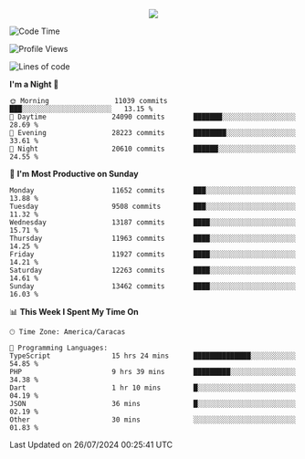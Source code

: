 <p align="center">
  <a href="http://www.github.com/thevacs">
    <img src="https://github-readme-streak-stats.herokuapp.com/?user=thevacs&stroke=ffffff&background=1c1917&ring=0891b2&fire=0891b2&currStreakNum=ffffff&currStreakLabel=0891b2&sideNums=ffffff&sideLabels=ffffff&dates=ffffff&hide_border=true" />
  </a>
</p>

<!--START_SECTION:waka-->
![Code Time](http://img.shields.io/badge/Code%20Time-2%2C635%20hrs%2056%20mins-blue)

![Profile Views](http://img.shields.io/badge/Profile%20Views-74-blue)

![Lines of code](https://img.shields.io/badge/From%20Hello%20World%20I%27ve%20Written-11.2%20million%20lines%20of%20code-blue)

**I'm a Night 🦉** 

```text
🌞 Morning                11039 commits       ███░░░░░░░░░░░░░░░░░░░░░░   13.15 % 
🌆 Daytime                24090 commits       ███████░░░░░░░░░░░░░░░░░░   28.69 % 
🌃 Evening                28223 commits       ████████░░░░░░░░░░░░░░░░░   33.61 % 
🌙 Night                  20610 commits       ██████░░░░░░░░░░░░░░░░░░░   24.55 % 
```
📅 **I'm Most Productive on Sunday** 

```text
Monday                   11652 commits       ███░░░░░░░░░░░░░░░░░░░░░░   13.88 % 
Tuesday                  9508 commits        ███░░░░░░░░░░░░░░░░░░░░░░   11.32 % 
Wednesday                13187 commits       ████░░░░░░░░░░░░░░░░░░░░░   15.71 % 
Thursday                 11963 commits       ████░░░░░░░░░░░░░░░░░░░░░   14.25 % 
Friday                   11927 commits       ████░░░░░░░░░░░░░░░░░░░░░   14.21 % 
Saturday                 12263 commits       ████░░░░░░░░░░░░░░░░░░░░░   14.61 % 
Sunday                   13462 commits       ████░░░░░░░░░░░░░░░░░░░░░   16.03 % 
```


📊 **This Week I Spent My Time On** 

```text
🕑︎ Time Zone: America/Caracas

💬 Programming Languages: 
TypeScript               15 hrs 24 mins      ██████████████░░░░░░░░░░░   54.85 % 
PHP                      9 hrs 39 mins       █████████░░░░░░░░░░░░░░░░   34.38 % 
Dart                     1 hr 10 mins        █░░░░░░░░░░░░░░░░░░░░░░░░   04.19 % 
JSON                     36 mins             █░░░░░░░░░░░░░░░░░░░░░░░░   02.19 % 
Other                    30 mins             ░░░░░░░░░░░░░░░░░░░░░░░░░   01.83 % 
```


 Last Updated on 26/07/2024 00:25:41 UTC
<!--END_SECTION:waka-->
